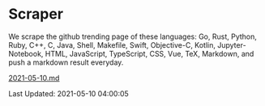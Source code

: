 # Scraper

We scrape the github trending page of these languages: Go, Rust, Python, Ruby, C++, C, Java, Shell, Makefile, Swift, Objective-C, Kotlin, Jupyter-Notebook, HTML, JavaScript, TypeScript, CSS, Vue, TeX, Markdown, and push a markdown result everyday.

[2021-05-10.md](https://github.com/yangwenmai/github-trending-backup/blob/master/2021-05-10.md)

Last Updated: 2021-05-10 04:00:05